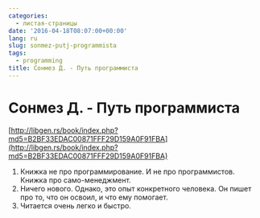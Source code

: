 ```yaml
---
categories:
  - листая-страницы
date: '2016-04-18T08:07:00+00:00'
lang: ru
slug: sonmez-putj-programmista
tags:
  - programming
title: Сонмез Д. - Путь программиста
---
```


# Сонмез Д. - Путь программиста

[http://libgen.rs/book/index.php?md5=B2BF33EDAC00871FFF29D159A0F91FBA](http://libgen.rs/book/index.php?md5=B2BF33EDAC00871FFF29D159A0F91FBA)  

<!--more-->

1.  Книжка не про программирование. И не про программистов. Книжка про само-менеджмент.
2.  Ничего нового. Однако, это опыт конкретного человека. Он пишет про то, что он освоил, и что ему помогает.
3.  Читается очень легко и быстро.
